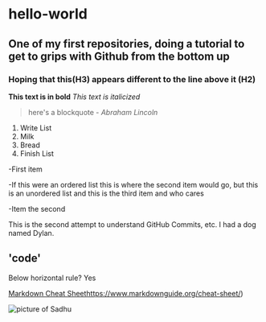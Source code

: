 # hello-world
## One of my first repositories, doing a tutorial to get to grips with Github from the bottom up
### Hoping that this(H3) appears different to the line above it (H2)
**This text is in bold**
*This text is italicized*
> here's a blockquote - *Abraham Lincoln*
1. Write List
2. Milk
3. Bread
4. Finish List
   
-First item

-If this were an ordered list this is where the second item would go, but this is an unordered list and this is the third item and who cares

-Item the second

This is the second attempt to understand GitHub Commits, etc. I had a dog named Dylan.

'code'
---
Below horizontal rule? Yes

[Markdown Cheat Sheet](https://www.markdownguide.org/cheat-sheet/)https://www.markdownguide.org/cheat-sheet/)

![picture of Sadhu](Sadhu.jpeg)

